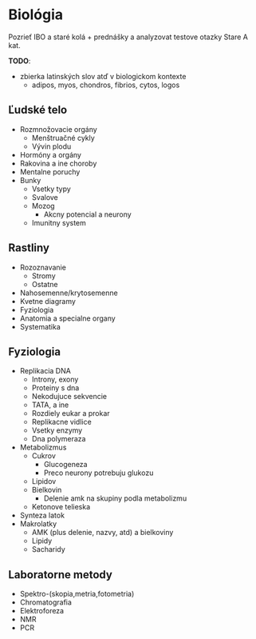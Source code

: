 # Biológia

Pozrieť IBO a staré kolá + prednášky a analyzovat testove otazky
Stare A kat.

**TODO**:
- zbierka latinských slov atď v biologickom kontexte
	- adipos, myos, chondros, fibrios, cytos, logos

## Ľudské telo
- Rozmnožovacie orgány
    - Menštruačné cykly
    - Vývin plodu
- Hormóny a orgány
- Rakovina a ine choroby
- Mentalne poruchy
- Bunky
    - Vsetky typy
    - Svalove
    - Mozog
        - Akcny potencial a neurony
    - Imunitny system

## Rastliny
- Rozoznavanie
    - Stromy
    - Ostatne
- Nahosemenne/krytosemenne
- Kvetne diagramy
- Fyziologia
- Anatomia a specialne organy
- Systematika

## Fyziologia
- Replikacia DNA
    - Introny, exony
    - Proteiny s dna
    - Nekodujuce sekvencie
    - TATA, a ine
    - Rozdiely eukar a prokar
    - Replikacne vidlice
    - Vsetky enzymy
    - Dna polymeraza
- Metabolizmus
    - Cukrov
        - Glucogeneza
        - Preco neurony potrebuju glukozu
    - Lipidov
    - Bielkovin
		- Delenie amk na skupiny podla metabolizmu
    - Ketonove telieska
- Synteza latok
- Makrolatky
    - AMK (plus delenie, nazvy, atd) a bielkoviny
    - Lipidy
    - Sacharidy

## Laboratorne metody
- Spektro-(skopia,metria,fotometria)
- Chromatografia
- Elektroforeza
- NMR
- PCR
